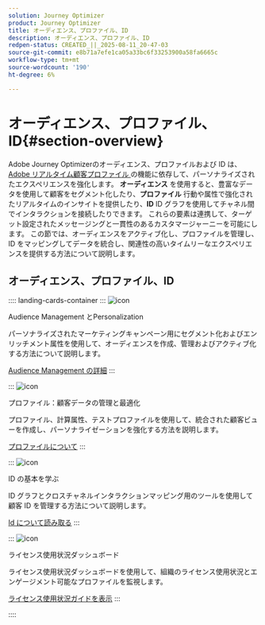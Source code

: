 ```yaml
---
solution: Journey Optimizer
product: Journey Optimizer
title: オーディエンス、プロファイル、ID
description: オーディエンス、プロファイル、ID
redpen-status: CREATED_||_2025-08-11_20-47-03
source-git-commit: e8b71a7efe1ca05a33bc6f33253900a58fa6665c
workflow-type: tm+mt
source-wordcount: '190'
ht-degree: 6%

---
```



# オーディエンス、プロファイル、ID{#section-overview}

Adobe Journey Optimizerのオーディエンス、プロファイルおよび ID は、[Adobe リアルタイム顧客プロファイル ](https://experienceleague.adobe.com/ja/docs/experience-platform/profile/home) の機能に依存して、パーソナライズされたエクスペリエンスを強化します。 **オーディエンス** を使用すると、豊富なデータを使用して顧客をセグメント化したり、**プロファイル** 行動や属性で強化されたリアルタイムのインサイトを提供したり、**ID** ID グラフを使用してチャネル間でインタラクションを接続したりできます。 これらの要素は連携して、ターゲット設定されたメッセージングと一貫性のあるカスタマージャーニーを可能にします。 この節では、オーディエンスをアクティブ化し、プロファイルを管理し、ID をマッピングしてデータを統合し、関連性の高いタイムリーなエクスペリエンスを提供する方法について説明します。

## オーディエンス、プロファイル、ID

:::: landing-cards-container
:::
![icon](https://cdn.experienceleague.adobe.com/icons/bullseye.svg?lang=ja)

Audience Management とPersonalization

パーソナライズされたマーケティングキャンペーン用にセグメント化およびエンリッチメント属性を使用して、オーディエンスを作成、管理およびアクティブ化する方法について説明します。

[Audience Management の詳細](audiences-landing-page.md)
:::

:::
![icon](https://cdn.experienceleague.adobe.com/icons/user-circle.svg?lang=ja)

プロファイル：顧客データの管理と最適化

プロファイル、計算属性、テストプロファイルを使用して、統合された顧客ビューを作成し、パーソナライゼーションを強化する方法を説明します。

[プロファイルについて](profiles-landing-page.md)
:::

:::
![icon](https://cdn.experienceleague.adobe.com/icons/fingerprint.svg?lang=ja)

ID の基本を学ぶ

ID グラフとクロスチャネルインタラクションマッピング用のツールを使用して顧客 ID を管理する方法について説明します。

[Id について読み取る](../using/audience/get-started-identity.md)
:::

:::
![icon](https://cdn.experienceleague.adobe.com/icons/chart-line.svg?lang=ja)

ライセンス使用状況ダッシュボード

ライセンス使用状況ダッシュボードを使用して、組織のライセンス使用状況とエンゲージメント可能なプロファイルを監視します。

[ライセンス使用状況ガイドを表示](../using/audience/license-usage.md)
:::

::::
